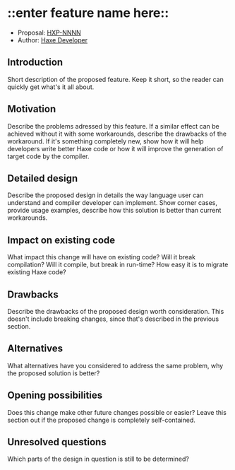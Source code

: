 # ::enter feature name here::

* Proposal: [HXP-NNNN](NNNN-filename.md)
* Author: [Haxe Developer](https://github.com/haxedev)

## Introduction

Short description of the proposed feature. Keep it short, so the reader
can quickly get what's it all about.

## Motivation

Describe the problems adressed by this feature. If a similar effect
can be achieved without it with some workarounds, describe the drawbacks
of the workaround. If it's something completely new, show how it will
help developers write better Haxe code or how it will improve the generation
of target code by the compiler.

## Detailed design

Describe the proposed design in details the way language user can understand
and compiler developer can implement. Show corner cases, provide usage examples,
describe how this solution is better than current workarounds.

## Impact on existing code

What impact this change will have on existing code? Will it break compilation?
Will it compile, but break in run-time? How easy it is to migrate existing Haxe code?

## Drawbacks

Describe the drawbacks of the proposed design worth consideration. This doesn't include
breaking changes, since that's described in the previous section.

## Alternatives

What alternatives have you considered to address the same problem, why the proposed solution is better?

## Opening possibilities

Does this change make other future changes possible or easier? Leave this section out if the proposed change
is completely self-contained.

## Unresolved questions

Which parts of the design in question is still to be determined?
